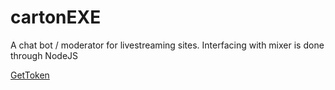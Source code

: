 # cartonEXE

A chat bot / moderator for livestreaming sites.
Interfacing with mixer is done through NodeJS

[GetToken](https://beam.pro/oauth/authorize?response_type=token&redirect_uri=https%3A%2F%2Fdev.beam.pro%2Foauthreturn.html&scope=chat%3Aconnect%20chat%3Achat%20chat%3Atimeout%20chat%3Apurge%20chat%3Awhisper%20chat%3Apoll_start%20chat%3Agiveaway_start%20chat%3Aedit_options%20chat%3Aclear_messages%20chat%3Achange_ban%20chat%3Achange_role%20chat%3Abypass_slowchat%20chat%3Abypass_links&client_id=fa54866255ea641235e596e5659fa726a4aa9f7ecc72758f)
